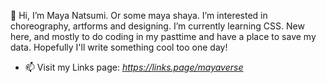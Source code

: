 👋 Hi, I’m Maya Natsumi. Or some maya shaya. I’m interested in choreography, artforms and designing. I’m currently learning CSS. New here, and mostly to do coding in my pasttime and have a place to save my data. Hopefully I'll write something cool too one day! 

- 📫 Visit my Links page: <i>https://links.page/mayaverse</i> 

<!---
mayanatsumi/mayanatsumi is a ✨ special ✨ repository because its `README.md` (this file) appears on your GitHub profile.
You can click the Preview link to take a look at your changes.
--->
